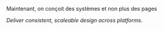 Maintenant, on conçoit des systèmes et non plus des pages

_Deliver consistent, scaleable design across platforms._
